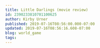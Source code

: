 ```yaml
---
title: Little Darlings (movie review)
id: 2390233810701100625
author: Kirby Urner
published: 2019-07-16T08:56:00.000-07:00
updated: 2019-07-16T08:56:16.608-07:00
blog: world_game
tags: 
---
```



